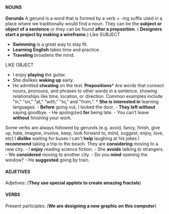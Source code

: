 #### **NOUNS**

**Gerunds** 
	A gerund is a word that is formed by a verb + -ing suffix used in a place where we traditionally would find a noun.
	They can be the **subject or object of a sentence** or they can be found **after a preposition**.
		( **Designers start a project by making a wireframe.**)
Like SUBJECT
- **Swimming** is a great way to stay fit.
- **Learning English** takes time and practice.
- **Traveling** broadens the mind.
    

LIKE OBJECT
- I enjoy **playing** the guitar.
- She dislikes **waking up** early.
- He admitted **cheating** on the test.
	**Prepositions***
	 Are words that connect nouns, pronouns, and phrases to other words in a sentence, showing relationships like time, location, or direction. Common examples include "in," "on," "at," "with," "to," and "from,".
		* **She is interested in** learning languages.
		- **Before** going out, I locked the door.
		- **They left without** saying goodbye.
		- He apologized **for** being late.
		- You can’t leave **without** finishing your work.
	 
Some verbs are always followed by gerunds (e.g. avoid, fancy, finish, give up, hate, imagine, involve, keep, look forward to, mind, suggest, enjoy, love, etc)
    I **dislike** waiting for buses
	I can't **help** laughing at his jokes
	I **recommend** taking a trip to the beach.
	They are **considering** moving to a new city.
	- I **enjoy** reading science fiction.
	- She **avoids** talking to strangers.
	- We **considered** moving to another city.
	- Do you **mind** opening the window?
	- He **suggested** going by train.
	
 
#### **ADJETIVES**

Adjetives:
	(**They use special applets to create amazing fractals**)
#### **VERBS**

Present participles:
	(**We are designing a new graphic on this computer**)